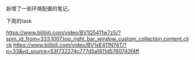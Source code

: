 新增了一些环境配置的笔记。

下周的task

https://www.bilibili.com/video/BV1Q5411w7z5/?spm_id_from=333.1007.top_right_bar_window_custom_collection.content.click
https://www.bilibili.com/video/BV1xE411N74T/?p=33&vd_source=53f732274c777d5a1811d5760743f4ff
